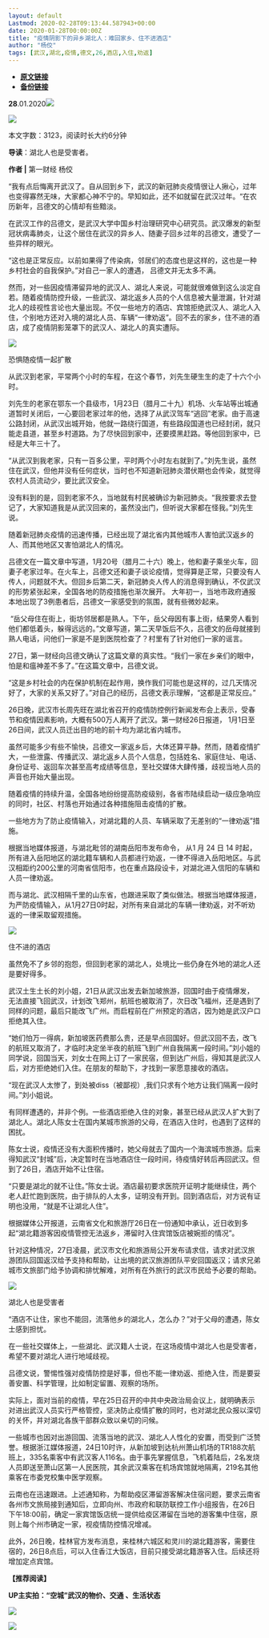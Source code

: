 ```yaml
---
layout: default
Lastmod: 2020-02-28T09:13:44.587943+00:00
date: 2020-01-28T00:00:00Z
title: "疫情阴影下的异乡湖北人：难回家乡、住不进酒店"
author: "杨佼"
tags: [武汉,湖北,疫情,德文,26,酒店,入住,劝返]
---
```


* [**原文链接**](http://mp.weixin.qq.com/s?__biz=MjM5MTM3NTMwNA==&mid=2660911456&idx=1&sn=b5cf8eb2ca9ed5ba334380e119592603&chksm=bdd863c78aafead19c09a6918e59e2eddc7f641d01e885617f761e2805ba05c30938aba48cfe#rd)
* [**备份链接**](http://archive.is/fDNIz)


  

**28**.01.2020![](/images/post/b964456eeb895c5ca2180c84e43a5c1c.jpg)

![](/images/post/26c88c40275e87d8647f2e9635bc8a5d.jpg)

本文字数：3123，阅读时长大约6分钟

**导读**：湖北人也是受害者。

  

**作者 |** 第一财经 杨佼

“我有点后悔离开武汉了。自从回到乡下，武汉的新冠肺炎疫情很让人揪心，过年也变得寡然无味，大家都心神不宁的。早知如此，还不如就留在武汉过年。“在农历新年，吕德文的心情却有些黯淡。

在武汉工作的吕德文，是武汉大学中国乡村治理研究中心研究员。武汉爆发的新型冠状病毒肺炎，让这个居住在武汉的异乡人、随妻子回乡过年的吕德文，遭受了一些异样的眼光。

“这也是正常反应。以前如果得了传染病，邻居们的态度也是这样的，这也是一种乡村社会的自我保护。”对自己一家人的遭遇， 吕德文并无太多不满。

然而，对一些因疫情滞留异地的武汉人、湖北人来说，可能就很难做到这么淡定自若。随着疫情防控升级，一些武汉、湖北返乡人员的个人信息被大量泄漏，针对湖北人的歧视性言论也大量出现。不仅一些地方的酒店、宾馆拒绝武汉人、湖北人入住，个别地方还对入境的湖北人员、车辆“一律劝返”。回不去的家乡，住不进的酒店，成了疫情阴影笼罩下的武汉人、湖北人的真实遭际。

![](/images/post/3519c8928fe3dd75fef0a2cb3e52b75b.jpg)

恐惧随疫情一起扩散

从武汉到老家，平常两个小时的车程，在这个春节，刘先生硬生生的走了十六个小时。

刘先生的老家在鄂东一个县级市，1月23日（腊月二十九）机场、火车站等出城通道暂时关闭后，一心要回老家过年的他，选择了从武汉驾车“逃回”老家。由于高速公路封闭，从武汉出城开始，他就一路绕行国道，有些路段国道也已经封闭，就只能走县道，甚至乡村道路。为了尽快回到家中，还要摸黑赶路。等他回到家中，已经是大年三十了。

“从武汉到我老家，只有一百多公里，平时两个小时左右就到了。”刘先生说，虽然住在武汉，但他并没有任何症状，当时也不知道新冠肺炎潜伏期也会传染，就觉得农村人员流动少，要比武汉安全。

没有料到的是，回到老家不久，当地就有村民被确诊为新冠肺炎。“我按要求去登记了，大家知道我是从武汉回来的，虽然没出门，但听说大家都在怪我。”刘先生说。

随着新冠肺炎疫情的迅速传播，已经出现了湖北省内其他城市人害怕武汉返乡的人、而其他地区又害怕湖北人的情况。

吕德文在一篇文章中写道，1月20号（腊月二十六）晚上，他和妻子乘坐火车，回妻子老家过年。在火车上，吕德文还和妻子谈论疫情，觉得算是正常，只要没有人传人，问题就不大。但回乡后第二天，新冠肺炎人传人的消息得到确认，不仅武汉的形势紧张起来，全国各地的防疫措施也渐次展开。 大年初一，当地市政府通报本地出现了3例患者后，吕德文一家感受到的氛围，就有些微妙起来。

 “岳父母住在街上，街坊邻居都是熟人。下午，岳父母因有事上街，结果旁人看到他们都低着头，躲得远远的。”文章写道，第二天早饭后不久，吕德文的岳母就接到熟人电话，问他们一家是不是到医院检查了？村里有了针对他们一家的谣言。

27日，第一财经向吕德文确认了这篇文章的真实性。“我们一家在乡亲们的眼中，怕是和瘟神差不多了。”在这篇文章中，吕德文说。

“这是乡村社会的内在保护机制在起作用，换作我们可能也是这样的，过几天情况好了，大家的关系又好了。”对自己的经历，吕德文表示理解，“这都是正常反应。”

26日晚，武汉市长周先旺在湖北省召开的疫情防控例行新闻发布会上表示，受春节和疫情因素影响，大概有500万人离开了武汉。第一财经26日报道， 1月1日至26日间，武汉人员迁出目的地的前十均为湖北省内城市。

虽然可能多少有些不愉快，吕德文一家返乡后，大体还算平静。然而，随着疫情扩大，一些泄露、传播武汉、湖北返乡人员个人信息，包括姓名、家庭住址、电话、身份证号、返回车次甚至高考成绩等信息，至社交媒体大肆传播，歧视当地人员的声音也开始大量出现。

随着疫情的持续升温，全国各地纷纷提高防疫级别，各省市陆续启动一级应急响应的同时，社区、村落也开始通过各种措施阻击疫情的扩散。

一些地方为了防止疫情输入，对湖北籍的人员、车辆采取了无差别的“一律劝返”措施。

根据当地媒体报道，与湖北毗邻的湖南岳阳市发布命令， 从1 月 24 日 14 时起，所有进入岳阳地区的湖北籍车辆和人员都进行劝返，一律不得进入岳阳地区。与武汉相距约200公里的河南省信阳市，也在重点路段设卡，对湖北进入信阳的车辆和人员一律劝返。

而与湖北、武汉相隔千里的山东省，也跟进采取了类似做法。根据当地媒体报道，为严防疫情输入，从1月27日0时起，对所有来自湖北的车辆一律劝返，对不听劝返的一律采取留观措施。

![](/images/post/3519c8928fe3dd75fef0a2cb3e52b75b.jpg)

住不进的酒店

虽然免不了乡邻的抱怨，但回到老家的湖北人，处境比一些仍身在外地的湖北人还是要好得多。

武汉土生土长的刘小姐，21日从武汉出发去新加坡旅游，回国时由于疫情爆发，无法直接飞回武汉，计划改飞郑州，航班也被取消了，次日改飞福州，还是遇到了同样的问题，最后只能改飞广州。而启程前在广州预定的酒店，因为她是武汉户口拒绝其入住。

“她们怕万一得病，新加坡医药费那么贵，还是早点回国好。但武汉回不去，改飞的航班又取消了，才临时决定坐半夜的航班飞到广州自我隔离一段时间。”刘小姐的同学说，回国当天，刘女士在网上订了一家民宿，但到达广州后，得知其是武汉人后，对方拒绝她们入住。在朋友的帮助下，才找到一家愿意接收的酒店。

“现在武汉人太惨了，到处被diss（被鄙视）,我们只求有个地方让我们隔离一段时间。”刘小姐说。

有同样遭遇的，并非个例。一些酒店拒绝入住的对象，甚至已经从武汉人扩大到了湖北人。湖北人陈女士在国内某城市旅游的父母，在酒店入住时，也遇到了这样的困扰。

陈女士说，疫情还没有大面积传播时，她父母就去了国内一个海滨城市旅游。后来得知武汉“封城”后，决定暂时在当地酒店住一段时间，待疫情好转后再回武汉。但到了26日，酒店开始不让住宿。

“只要是湖北的就不让住。”陈女士说。酒店最初要求医院开证明才能继续住，两个老人赶忙跑到医院，由于排队的人太多，证明没有开到。回到酒店后，对方说有证明也没用，“就是不让湖北人住”。

根据媒体公开报道，云南省文化和旅游厅26日在一份通知中承认，近日收到多起“湖北籍游客因疫情管控无法返乡，滞留时入住宾馆饭店被婉拒的情况”。

针对这种情况，27日凌晨，武汉市文化和旅游局公开发布请求信，请求对武汉旅游团队回国返汉给予支持和帮助，让出境的武汉旅游团队平安回国返汉；请求兄弟城市文旅部门给予协调和排忧解难，对所有在外旅行的武汉市民给予必要的帮助。

![](/images/post/3519c8928fe3dd75fef0a2cb3e52b75b.jpg)

湖北人也是受害者

“酒店不让住，家也不能回，流落他乡的湖北人，怎么办？”对于父母的遭遇，陈女士感到担忧。

在一些社交媒体上，一些湖北、武汉籍人士说，在这场疫情中湖北人也是受害者，希望不要对湖北人进行地域歧视。

吕德文说，警惕性强对疫情防控是好事，但也不能一律劝返、拒绝入住，而是要妥善安置、科学管理，比如制定留置、观察的场所。

实际上，面对当前的疫情，早在25日召开的中共中央政治局会议上，就明确表示对进出武汉人员实行严格管控，坚决防止疫情扩散的同时，也对湖北民众报以深切的关怀，并对湖北各族干部群众致以亲切的问候。

一些城市也因对出游回国、流落当地的武汉、湖北人人性化的安置，而受到广泛赞誉。根据浙江媒体报道，24日10时许，从新加坡到达杭州萧山机场的TR188次航班上，335名乘客中有武汉客人116名。由于事先掌握信息，飞机着陆后，2名发烧人员即送至萧山区第一人民医院，其余武汉乘客在机场宾馆就地隔离，219名其他乘客在市委党校集中医学观察。

云南也在迅速跟进。上述通知称，为帮助疫区滞留游客解决住宿问题，要求云南省各州市文旅局接到通知后，立即向州、市政府和联防联控工作小组报告，在26日下午18:00前，确定一家宾馆饭店统一提供给疫区滞留在当地的游客集中住宿，原则上每个州市确定一家，视疫情防控情况增减。

此外，26日晚，桂林官方发布消息，来桂林六城区和灵川的湖北籍游客，需要住宿的，26日8点后，可以入住香江大饭店，目前只接受湖北籍游客入住。后续还将增加定点宾馆。

**【推荐阅读】**

**UP主实拍：“空城”武汉的物价、交通 、生活状态**

[![](/images/post/95378c138081e87ab45f85e97ac64671.jpg)](http://mp.weixin.qq.com/s?__biz=MjM5MTM3NTMwNA==&mid=2660911356&idx=1&sn=7ffb93ebf418b95431c855ef076d60a9&chksm=bdd8625b8aafeb4de0e755a3a94953a08b8683b96b692ea2bc68a976f3d13218eb323988780a&scene=21#wechat_redirect)

![](/images/post/8cd8a1d0aba0700b88fba4e2bebbdee5.jpg)

